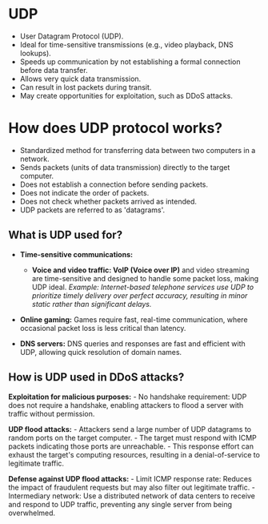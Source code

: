 # UDP

- User Datagram Protocol (UDP).
- Ideal for time-sensitive transmissions (e.g., video playback, DNS lookups).
- Speeds up communication by not establishing a formal connection before data transfer.
- Allows very quick data transmission.
- Can result in lost packets during transit.
- May create opportunities for exploitation, such as DDoS attacks.

# How does UDP protocol works?

- Standardized method for transferring data between two computers in a network.
- Sends packets (units of data transmission) directly to the target computer.
- Does not establish a connection before sending packets.
- Does not indicate the order of packets.
- Does not check whether packets arrived as intended.
- UDP packets are referred to as 'datagrams'.

## What is UDP used for?

- **Time-sensitive communications:**
    - **Voice and video traffic: VoIP (Voice over IP)** and video streaming are time-sensitive and designed to handle some  packet loss, making UDP ideal.
        *Example: Internet-based telephone services use UDP to prioritize timely delivery over perfect accuracy, resulting in minor static rather than significant delays.*
- **Online gaming:** Games require fast, real-time communication, where occasional packet loss is less critical than latency.
    
- **DNS servers:** DNS queries and responses are fast and efficient with UDP, allowing quick resolution of domain names.

## How is UDP used in DDoS attacks?

**Exploitation for malicious purposes:**
    - No handshake requirement: UDP does not require a handshake, enabling attackers to flood a server with traffic without permission.

**UDP flood attacks:**
    - Attackers send a large number of UDP datagrams to random ports on the target computer.
    - The target must respond with ICMP packets indicating those ports are unreachable.
    - This response effort can exhaust the target's computing resources, resulting in a denial-of-service to legitimate traffic.

**Defense against UDP flood attacks:**
    - Limit ICMP response rate: Reduces the impact of fraudulent requests but may also filter out legitimate traffic.
    - Intermediary network: Use a distributed network of data centers to receive and respond to UDP traffic, preventing any single server from being overwhelmed.